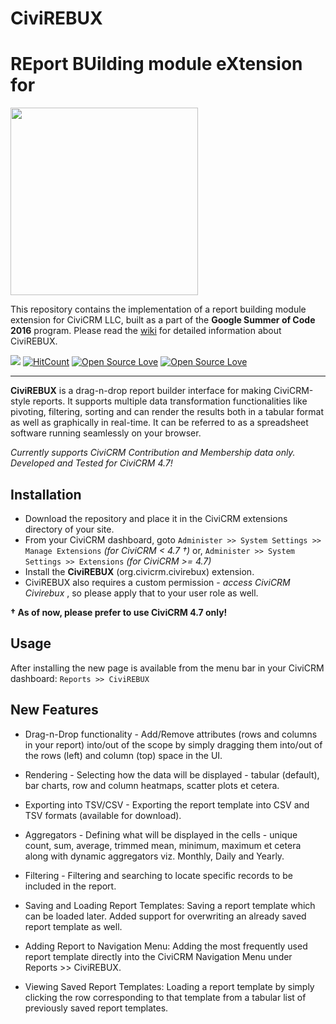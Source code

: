 Civi**REBUX**
=============

**RE**port  **BU**ilding module e**X**tension for
==============

<img src="https://upload.wikimedia.org/wikipedia/commons/5/5a/Civicrm_Logo.png" width="300">

This repository contains the implementation of a report building module extension for CiviCRM LLC, built as a part of the **Google Summer of Code 2016** program. Please read the [wiki](https://github.com/ypranay/org.civicrm.civirebux/wiki) for detailed information about CiviREBUX.


![](https://img.shields.io/badge/Project%20Stage-Production%20Ready-brightgreen.svg)
[![HitCount](https://hitt.herokuapp.com/{username||org}/{project-name}.svg)](https://github.com/ypranay/org.civicrm.civirebux)
[![Open Source Love](https://badges.frapsoft.com/os/gpl/gpl.svg?v=102)](https://github.com/ellerbrock/open-source-badge/)
[![Open Source Love](https://badges.frapsoft.com/os/v2/open-source.svg?v=102)](https://github.com/ellerbrock/open-source-badge/)

----------

**CiviREBUX** is a drag-n-drop report builder interface for making CiviCRM-style reports. It supports multiple data transformation functionalities like pivoting, filtering, sorting and can render the results both in a tabular format as well as graphically in real-time. It can be referred to as a spreadsheet software running seamlessly on your browser.   

*Currently supports CiviCRM Contribution and Membership data only. Developed and Tested for CiviCRM 4.7!*

Installation
------

- Download the repository and place it in the CiviCRM extensions directory of your site.
- From your CiviCRM dashboard, goto `Administer >> System Settings >> Manage Extensions` *(for CiviCRM < 4.7 †)* or,  `Administer >> System Settings >> Extensions` *(for CiviCRM >= 4.7)*
- Install the **CiviREBUX** (org.civicrm.civirebux) extension.
- CiviREBUX also requires a custom permission - *access CiviCRM Civirebux* , so please apply that to your user role as well.

**† As of now, please prefer to use CiviCRM 4.7 only!**

Usage
------

After installing the new page is available from the menu bar in your CiviCRM dashboard: `Reports >> CiviREBUX`


New Features
-------------

* Drag-n-Drop functionality - 
  Add/Remove attributes (rows and columns in your report) into/out of the scope by simply dragging them into/out of the rows (left) and column (top) space in the UI.

* Rendering -
  Selecting how the data will be displayed - tabular (default), bar charts, row and column heatmaps, scatter plots et cetera.

* Exporting into TSV/CSV - 
  Exporting the report template into CSV and TSV formats (available for download).

* Aggregators - 
  Defining what will be displayed in the cells - unique count, sum, average, trimmed mean, minimum, maximum et cetera along with dynamic aggregators viz. Monthly, Daily and Yearly.

* Filtering - 
  Filtering and searching to locate specific records to be included in the report.

* Saving and Loading Report Templates:
  Saving a report template which can be loaded later. Added support for overwriting an already saved report template as well.

* Adding Report to Navigation Menu:
  Adding the most frequently used report template directly into the CiviCRM Navigation Menu under Reports >> CiviREBUX.

* Viewing Saved Report Templates:
  Loading a report template by simply clicking the row corresponding to that template from a tabular list of previously saved report templates.
